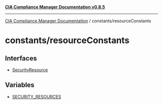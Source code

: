 [**CIA Compliance Manager Documentation v0.8.5**](../../README.md)

***

[CIA Compliance Manager Documentation](../../modules.md) / constants/resourceConstants

# constants/resourceConstants

## Interfaces

- [SecurityResource](interfaces/SecurityResource.md)

## Variables

- [SECURITY\_RESOURCES](variables/SECURITY_RESOURCES.md)
